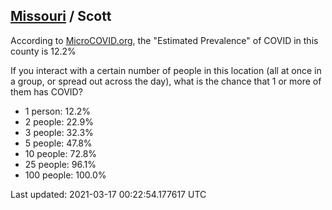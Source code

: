 
## [Missouri](/united-states/missouri) / Scott

According to [MicroCOVID.org](http://microcovid.org),
the "Estimated Prevalence" of COVID in this county is 12.2%

If you interact with a certain number of people in this location
(all at once in a group, or spread out across the day), what is the chance that
1 or more of them has COVID?

- 1 person: 12.2%
- 2 people: 22.9%
- 3 people: 32.3%
- 5 people: 47.8%
- 10 people: 72.8%
- 25 people: 96.1%
- 100 people: 100.0%

Last updated: 2021-03-17 00:22:54.177617 UTC
